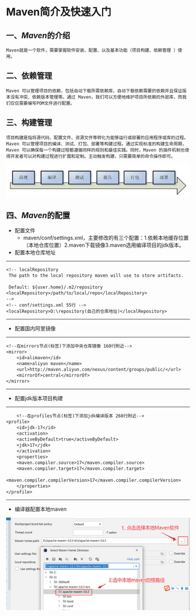 # Maven简介及快速入门

## 一、*Maven*的介绍
    Maven就是一个软件，需要掌握软件安装、配置、以及基本功能（项目构建、依赖管理 ）使用。
## 二、依赖管理
    Maven 可以管理项目的依赖，包括自动下载所需依赖库、自动下载依赖需要的依赖并且保证版本没有冲突、依赖版本管理等。通过 Maven，我们可以方便地维护项目所依赖的外部库，而我们仅仅需要编写POM文件进行配置。
## 三、构建管理
    项目构建是指将源代码、配置文件、资源文件等转化为能够运行或部署的应用程序或库的过程。Maven 可以管理项目的编译、测试、打包、部署等构建过程。通过实现标准的构建生命周期，Maven 可以确保每一个构建过程都遵循同样的规则和最佳实践。同时，Maven 的插件机制也使得开发者可以对构建过程进行扩展和定制。主动触发构建，只需要简单的命令操作即可。
![Maven的构建过程\生命周期](/MavenLearning/img/image.png)
## 四、*Maven*的配置

- 配置文件
    - maven/conf/settings.xml，主要修改的有三个配置：1.依赖本地缓存位置（本地仓库位置）2.maven下载镜像3.maven选用编译项目的jdk版本。
- 配置本地仓库地址
---
    <!-- localRepository
     The path to the local repository maven will use to store artifacts.
    
     Default: ${user.home}/.m2/repository
    <localRepository>/path/to/local/repo</localRepository>
    -->
    <!-- conf/settings.xml 55行 -->
    <localRepository>D:\repository(自己的仓库地址)</localRepository>
---
- 配置国内阿里镜像
---
    <!--在mirrors节点(标签)下添加中央仓库镜像 160行附近-->
    <mirror>
        <id>alimaven</id>
        <name>aliyun maven</name>
        <url>http://maven.aliyun.com/nexus/content/groups/public/</url>
        <mirrorOf>central</mirrorOf>
    </mirror>
---
- 配置jdk版本项目构建
---
        <!--在profiles节点(标签)下添加jdk编译版本 268行附近-->
    <profile>
        <id>jdk-17</id>
        <activation>
        <activeByDefault>true</activeByDefault>
        <jdk>17</jdk>
        </activation>
        <properties>
        <maven.compiler.source>17</maven.compiler.source>
        <maven.compiler.target>17</maven.compiler.target>
        <maven.compiler.compilerVersion>17</maven.compiler.compilerVersion>
        </properties>
    </profile>
---

- 编译器配置本地maven

![Maven的构建过程\生命周期](/MavenLearning/img/maven配置.png)
